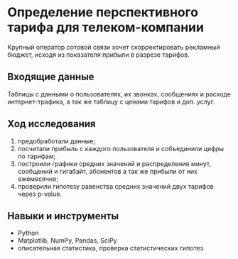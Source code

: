 # Определение перспективного тарифа для телеком-компании

Крупный оператор сотовой связи хочет скорректировать рекламный бюджет, исходя из показателя прибыли в разрезе тарифов.

## Входящие данные

Таблицы с данными о пользователях, их звонках, сообщениях и расходе интернет-трафика, а так же таблицу с ценами тарифов и доп. услуг.

## Ход исследования

1. предобработали данные;
2. посчитали прибыль с каждого пользователя и собъединили цифры по тарифам;
3. построили графики средних значений и распределения минут, сообщений и гигабайт, абонентов а так же прибыли от них ежемесячно;
4. проверили гипотезу равенства средних значений двух тарифов через p-value.

## Навыки и инструменты

   - Python
   - Matplotlib, NumPy, Pandas, SciPy
   - описательная статистика, проверка статистических гипотез
